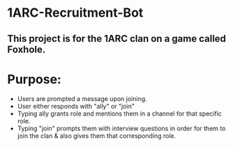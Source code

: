 # 1ARC-Recruitment-Bot

## This project is for the 1ARC clan on a game called Foxhole.

# Purpose:
- Users are prompted a message upon joining.
- User either responds with "ally" or "join"
- Typing ally grants role and mentions them in a channel for that specific role.
- Typing "join" prompts them with interview questions in order for them to join the clan & also gives them that corresponding role. 